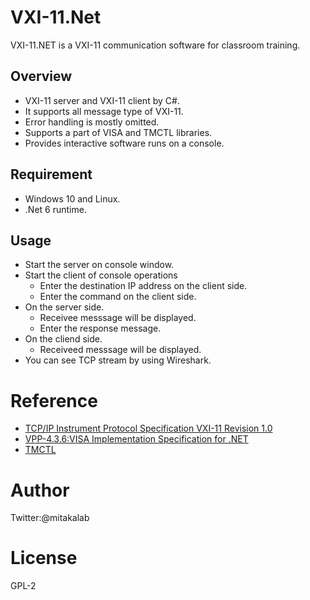 # VXI-11.Net
VXI-11.NET is a VXI-11 communication software for classroom training.

## Overview
- VXI-11 server and VXI-11 client by C#.
- It supports all message type of VXI-11.
- Error handling is mostly omitted.
- Supports a part of VISA and TMCTL libraries.
- Provides interactive software runs on a console.
 
## Requirement
- Windows 10 and Linux.
- .Net 6 runtime.

## Usage
- Start the server on console window.
- Start the client of console operations
  - Enter the destination IP address on the client side.
  - Enter the command on the client side.
- On the server side.
  - Receivee messsage will be displayed.
  - Enter the response message.
- On the cliend side.
  - Receiveed messsage will be displayed.
- You can see TCP stream by using Wireshark.

# Reference
- [TCP/IP Instrument Protocol Specification VXI-11 Revision 1.0](https://www.vxibus.org/files/VXI_Specs/VXI-11.zip)
- [VPP-4.3.6:VISA Implementation Specification for .NET](https://www.ivifoundation.org/docs/vpp436_2016-06-07.pdf)
- [TMCTL](https://tmi.yokogawa.com/library/documents-downloads/software/tmctl/)

# Author
Twitter:@mitakalab

# License
GPL-2